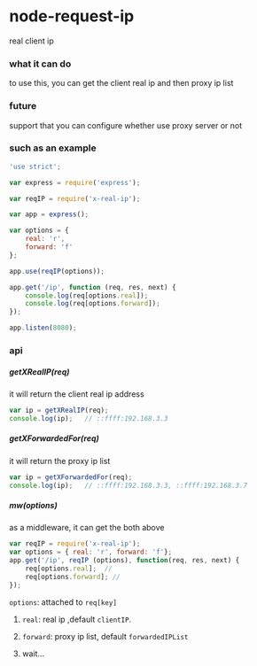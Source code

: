 # node-request-ip
real client ip

### what it can do
to use this, you can get the client real ip and then proxy ip list

### future
support that you can configure whether use proxy server or not

### such as an example
```js
'use strict';

var express = require('express');

var reqIP = require('x-real-ip');

var app = express();

var options = {
	real: 'r',
	forward: 'f'
};

app.use(reqIP(options));

app.get('/ip', function (req, res, next) {
	console.log(req[options.real]);
	console.log(req[options.forward]);
});

app.listen(8080);
```

### api

##### getXRealIP(req)
it will return the client real ip address
```js
var ip = getXRealIP(req);
console.log(ip);   // ::ffff:192.168.3.3
```

##### getXForwardedFor(req)
it will return the proxy ip list
```js
var ip = getXForwardedFor(req);
console.log(ip);   // ::ffff:192.168.3.3, ::ffff:192.168.3.7
```

##### mw(options)
as a middleware, it can get the both above
```js
var reqIP = require('x-real-ip');
var options = { real: 'r', forward: 'f'};
app.get('/ip', reqIP (options), function(req, res, next) {
    req[options.real];  // 
    req[options.forward]; //
});
```

`options`: attached to `req[key]`

1. `real`: real ip ,default `clientIP`.

2. `forward`: proxy ip list, default `forwardedIPList`

3. wait...
